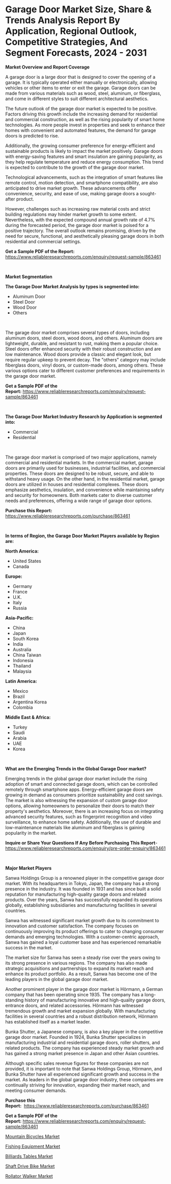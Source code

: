 <p><h1>Garage Door Market Size, Share & Trends Analysis Report By Application, Regional Outlook, Competitive Strategies, And Segment Forecasts, 2024 - 2031</h1></p><p><strong>Market Overview and Report Coverage</strong></p>
<p><p>A garage door is a large door that is designed to cover the opening of a garage. It is typically operated either manually or electronically, allowing vehicles or other items to enter or exit the garage. Garage doors can be made from various materials such as wood, steel, aluminum, or fiberglass, and come in different styles to suit different architectural aesthetics.</p><p>The future outlook of the garage door market is expected to be positive. Factors driving this growth include the increasing demand for residential and commercial construction, as well as the rising popularity of smart home technologies. As more people invest in properties and seek to enhance their homes with convenient and automated features, the demand for garage doors is predicted to rise.</p><p>Additionally, the growing consumer preference for energy-efficient and sustainable products is likely to impact the market positively. Garage doors with energy-saving features and smart insulation are gaining popularity, as they help regulate temperature and reduce energy consumption. This trend is expected to contribute to the growth of the garage door market.</p><p>Technological advancements, such as the integration of smart features like remote control, motion detection, and smartphone compatibility, are also anticipated to drive market growth. These advancements offer convenience, security, and ease of use, making garage doors a sought-after product.</p><p>However, challenges such as increasing raw material costs and strict building regulations may hinder market growth to some extent. Nevertheless, with the expected compound annual growth rate of 4.7% during the forecasted period, the garage door market is poised for a positive trajectory. The overall outlook remains promising, driven by the need for secure, functional, and aesthetically pleasing garage doors in both residential and commercial settings.</p></p>
<p><strong>Get a Sample PDF of the Report:</strong> <a href="https://www.reliableresearchreports.com/enquiry/request-sample/863461">https://www.reliableresearchreports.com/enquiry/request-sample/863461</a></p>
<p>&nbsp;</p>
<p><strong>Market Segmentation</strong></p>
<p><strong>The Garage Door Market Analysis by types is segmented into:</strong></p>
<p><ul><li>Aluminum Door</li><li>Steel Door</li><li>Wood Door</li><li>Others</li></ul></p>
<p>&nbsp;</p>
<p><p>The garage door market comprises several types of doors, including aluminum doors, steel doors, wood doors, and others. Aluminum doors are lightweight, durable, and resistant to rust, making them a popular choice. Steel doors offer enhanced security with their robust construction and are low maintenance. Wood doors provide a classic and elegant look, but require regular upkeep to prevent decay. The "others" category may include fiberglass doors, vinyl doors, or custom-made doors, among others. These various options cater to different customer preferences and requirements in the garage door market.</p></p>
<p><strong>Get a Sample PDF of the Report:</strong>&nbsp;<a href="https://www.reliableresearchreports.com/enquiry/request-sample/863461">https://www.reliableresearchreports.com/enquiry/request-sample/863461</a></p>
<p>&nbsp;</p>
<p><strong>The Garage Door Market Industry Research by Application is segmented into:</strong></p>
<p><ul><li>Commercial</li><li>Residential</li></ul></p>
<p>&nbsp;</p>
<p><p>The garage door market is comprised of two major applications, namely commercial and residential markets. In the commercial market, garage doors are primarily used for businesses, industrial facilities, and commercial properties. These doors are designed to be robust, secure, and able to withstand heavy usage. On the other hand, in the residential market, garage doors are utilized in houses and residential complexes. These doors emphasize aesthetics, insulation, and convenience while maintaining safety and security for homeowners. Both markets cater to diverse customer needs and preferences, offering a wide range of garage door options.</p></p>
<p><strong>Purchase this Report:</strong>&nbsp; <a href="https://www.reliableresearchreports.com/purchase/863461">https://www.reliableresearchreports.com/purchase/863461</a></p>
<p>&nbsp;</p>
<p><strong>In terms of Region, the Garage Door Market Players available by Region are:</strong></p>
<p>
    <p> <strong> North America: </strong>
        <ul>
            <li>United States</li>
            <li>Canada</li>
        </ul>
        </p> 
    <p> <strong> Europe: </strong>
        <ul>
            <li>Germany</li>
            <li>France</li>
            <li>U.K.</li>
            <li>Italy</li>
            <li>Russia</li>
        </ul>
        </p> 
    <p> <strong> Asia-Pacific: </strong>
        <ul>
            <li>China</li>
            <li>Japan</li>
            <li>South Korea</li>
            <li>India</li>
            <li>Australia</li>
            <li>China Taiwan</li>
            <li>Indonesia</li>
            <li>Thailand</li>
            <li>Malaysia</li>
        </ul>
        </p> 
    <p> <strong> Latin America: </strong>
        <ul>
            <li>Mexico</li>
            <li>Brazil</li>
            <li>Argentina Korea</li>
            <li>Colombia</li>
        </ul>
        </p> 
    <p> <strong> Middle East & Africa: </strong>
        <ul>
            <li>Turkey</li>
            <li>Saudi</li>
            <li>Arabia</li>
            <li>UAE</li>
            <li>Korea</li>
        </ul>
    </p>
    </p>
<p>&nbsp;</p>
<p><strong>What are the Emerging Trends in the Global Garage Door market?</strong></p>
<p><p>Emerging trends in the global garage door market include the rising adoption of smart and connected garage doors, which can be controlled remotely through smartphone apps. Energy-efficient garage doors are growing in demand as consumers prioritize sustainability and cost savings. The market is also witnessing the expansion of custom garage door options, allowing homeowners to personalize their doors to match their property's aesthetics. Moreover, there is an increasing focus on integrating advanced security features, such as fingerprint recognition and video surveillance, to enhance home safety. Additionally, the use of durable and low-maintenance materials like aluminum and fiberglass is gaining popularity in the market.</p></p>
<p><strong>Inquire or Share Your Questions If Any Before Purchasing This Report</strong>- <a href="https://www.reliableresearchreports.com/enquiry/pre-order-enquiry/863461">https://www.reliableresearchreports.com/enquiry/pre-order-enquiry/863461</a></p>
<p>&nbsp;</p>
<p><strong>Major Market Players</strong></p>
<p><p>Sanwa Holdings Group is a renowned player in the competitive garage door market. With its headquarters in Tokyo, Japan, the company has a strong presence in the industry. It was founded in 1931 and has since built a solid reputation for manufacturing high-quality garage doors and related products. Over the years, Sanwa has successfully expanded its operations globally, establishing subsidiaries and manufacturing facilities in several countries.</p><p>Sanwa has witnessed significant market growth due to its commitment to innovation and customer satisfaction. The company focuses on continuously improving its product offerings to cater to changing consumer demands and emerging technologies. With a customer-centric approach, Sanwa has gained a loyal customer base and has experienced remarkable success in the market.</p><p>The market size for Sanwa has seen a steady rise over the years owing to its strong presence in various regions. The company has also made strategic acquisitions and partnerships to expand its market reach and enhance its product portfolio. As a result, Sanwa has become one of the leading players in the global garage door market.</p><p>Another prominent player in the garage door market is Hörmann, a German company that has been operating since 1935. The company has a long-standing history of manufacturing innovative and high-quality garage doors, entrance doors, and related accessories. Hörmann has witnessed tremendous growth and market expansion globally. With manufacturing facilities in several countries and a robust distribution network, Hörmann has established itself as a market leader.</p><p>Bunka Shutter, a Japanese company, is also a key player in the competitive garage door market. Founded in 1924, Bunka Shutter specializes in manufacturing industrial and residential garage doors, roller shutters, and related products. The company has experienced steady market growth and has gained a strong market presence in Japan and other Asian countries.</p><p>Although specific sales revenue figures for these companies are not provided, it is important to note that Sanwa Holdings Group, Hörmann, and Bunka Shutter have all experienced significant growth and success in the market. As leaders in the global garage door industry, these companies are continually striving for innovation, expanding their market reach, and meeting consumer demands.</p></p>
<p><strong>Purchase this Report:</strong>&nbsp;&nbsp;<a href="https://www.reliableresearchreports.com/purchase/863461">https://www.reliableresearchreports.com/purchase/863461</a></p>
<p></p>
<p><strong>Get a Sample PDF of the Report:</strong>&nbsp;<a href="https://www.reliableresearchreports.com/enquiry/request-sample/863461">https://www.reliableresearchreports.com/enquiry/request-sample/863461</a></p>
<p><p><a href="https://github.com/tamvrosiya/Market-Research-Report-List-1/blob/main/mountain-bicycles-market.md">Mountain Bicycles Market</a></p><p><a href="https://github.com/dringals/Market-Research-Report-List-1/blob/main/fishing-equipment-market.md">Fishing Equipment Market</a></p><p><a href="https://github.com/amonskiyk/Market-Research-Report-List-1/blob/main/billiards-tables-market.md">Billiards Tables Market</a></p><p><a href="https://github.com/joannesouthgate/Market-Research-Report-List-1/blob/main/shaft-drive-bike-market.md">Shaft Drive Bike Market</a></p><p><a href="https://github.com/gaydyna/Market-Research-Report-List-1/blob/main/rollator-walker-market.md">Rollator Walker Market</a></p></p>